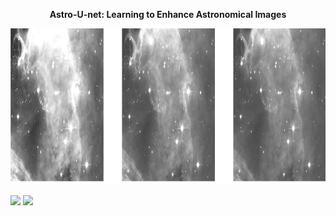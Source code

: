 <p align="center"> <b>  Astro-U-net:  Learning to Enhance Astronomical Images </b> </p>
<p align="center"><img src="img.png" height="250px"></p>

<tr><th><img src="network1/network1.gif" height="200px"></th> <th><img src="network2/network2.gif" height="200px"></th></tr>

